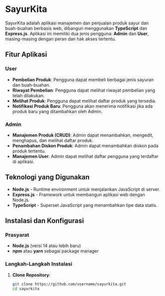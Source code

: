 # SayurKita

SayurKita adalah aplikasi manajemen dan penjualan produk sayur dan buah-buahan berbasis web, dibangun menggunakan **TypeScript** dan **Express.js**. Aplikasi ini memiliki dua jenis pengguna: **Admin** dan **User**, masing-masing dengan peran dan hak akses tertentu.

## Fitur Aplikasi

### User

- **Pembelian Produk**: Pengguna dapat membeli berbagai jenis sayuran dan buah-buahan.
- **Riwayat Pembelian**: Pengguna dapat melihat riwayat pembelian yang telah dilakukan.
- **Melihat Produk**: Pengguna dapat melihat daftar produk yang tersedia.
- **Notifikasi Produk Baru**: Pengguna akan menerima notifikasi jika ada produk baru yang ditambahkan oleh Admin.

### Admin

- **Manajemen Produk (CRUD)**: Admin dapat menambahkan, mengedit, menghapus, dan melihat daftar produk.
- **Penambahan Diskon Produk**: Admin dapat menambahkan diskon pada produk tertentu.
- **Manajemen User**: Admin dapat melihat daftar pengguna yang terdaftar di aplikasi.

## Teknologi yang Digunakan

- **Node.js** - Runtime environment untuk menjalankan JavaScript di server.
- **Express.js** - Framework untuk membangun aplikasi web dengan Node.js.
- **TypeScript** - Superset JavaScript yang menambahkan tipe data statis.

## Instalasi dan Konfigurasi

### Prasyarat

- **Node.js** (versi 14 atau lebih baru)
- **npm** atau **yarn** sebagai package manager

### Langkah-Langkah Instalasi

1. **Clone Repository**:
   ```bash
   git clone https://github.com/username/sayurkita.git
   cd sayurkita
   ```
